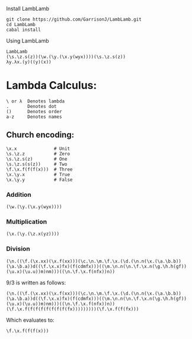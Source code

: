 Install LambLamb

    git clone https://github.com/GarrisonJ/LambLamb.git
    cd LambLamb 
    cabal install

Using LambLamb

    LambLamb
    (\s.\z.s(z))(\w.(\y.(\x.y(wyx))))(\s.\z.s(z))
    λy.λx.(y)((y)(x))


# Lambda Calculus:
    \ or λ  Denotes lambda  
    .       Denotes dot  
    ()      Denotes order  
    a-z     Denotes names  

## Church encoding:  

    \x.x              # Unit  
    \s.\z.z           # Zero  
    \s.\z.s(z)        # One  
    \s.\z.s(s(z))     # Two  
    \f.\x.f(f(f(x)))  # Three
    \x.\y.x           # True  
    \x.\y.y           # False  

### Addition  

    (\w.(\y.(\x.y(wyx))))  

### Multiplication  

    (\x.(\y.(\z.x(yz))))  

### Division  

    (\n.((\f.(\x.xx)(\x.f(xx)))(\c.\n.\m.\f.\x.(\d.(\n.n(\x.(\a.\b.b))(\a.\b.a))d((\f.\x.x)fx)(f(cdmfx)))((\m.\n.n(\n.\f.\x.n(\g.\h.h(gf))(\u.x)(\u.u))m)nm)))((\n.\f.\x.f(nfx))n))  

9/3 is written as follows:

    (\n.((\f.(\x.xx)(\x.f(xx)))(\c.\n.\m.\f.\x.(\d.(\n.n(\x.(\a.\b.b))(\a.\b.a))d((\f.\x.x)fx)(f(cdmfx)))((\m.\n.n(\n.\f.\x.n(\g.\h.h(gf))(\u.x)(\u.u))m)nm)))((\n.\f.\x.f(nfx))n))(\f.\x.f(f(f(f(f(f(f(f(fx)))))))))(\f.\x.f(f(fx)))

Which evaluates to:

    \f.\x.f(f(f(x)))

